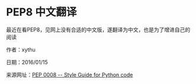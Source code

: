 PEP8 中文翻译
=======

最近在看PEP8，见网上没有合适的中文版，遂翻译为中文，也是为了增进自己的阅读

作者：xythu

日期：2016/01/15

来源网址：[PEP 0008 -- Style Guide for  Python code](https://www.python.org/dev/peps/pep-0008/#copyright)
